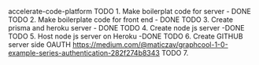 accelerate-code-platform
TODO 1. Make boilerplat code for server - DONE
TODO 2. Make boilerplate code for front end - DONE
TODO 3. Create prisma and heroku server - DONE
TODO 4. Create node js server -DONE
TODO 5. Host node js server on Heroku -DONE
TODO 6. Create GITHUB server side OAUTH https://medium.com/@maticzav/graphcool-1-0-example-series-authentication-282f274b8343
TODO 7.
